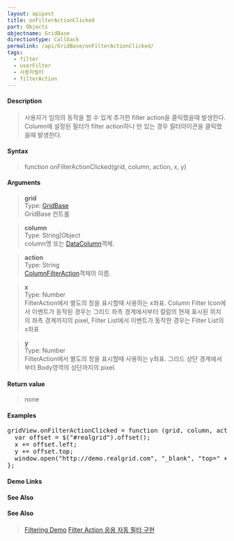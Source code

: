 ```yaml
---
layout: apipost
title: onFilterActionClicked
part: Objects
objectname: GridBase
directiontype: Callback
permalink: /api/GridBase/onFilterActionClicked/
tags:
  - filter
  - userFilter
  - 사용자필터
  - filterAction
---
```



#### Description

> 사용자가 임의의 동작을 할 수 있게 추가한 filter action을 클릭했을때 발생한다.   
> Column에 설정된 필터가 filter action하나 만 있는 경우 필터아이콘을 클릭했을때 발생한다.

#### Syntax

> function onFilterActionClicked(grid, column, action, x, y)  

#### Arguments

> **grid**  
> Type: [GridBase](/api/GridBase/)  
> GridBase 컨트롤  

> **column**  
> Type: String\|Object  
> column명 또는 [DataColumn](/api/types/DataColumn/)객체.  

> **action**  
> Type: String  
> [ColumnFilterAction](/api/types/ColumnFilterAction/)객체의 이름.  

> **x**  
> Type: Number  
> FilterAction에서 별도의 창을 표시할때 사용하는 x좌표.
> Column Filter Icon에서 이벤트가 동작된 경우는 그리드 좌측 경계에서부터 컬럼의 현재 표시된 위치의 좌측 경계까지의 pixel, Filter List에서 이벤트가 동작한 경우는 Filter List의 x좌표

> **y**  
> Type: Number  
> FilterAction에서 별도의 창을 표시할때 사용하는 y좌표.
> 그리드 상단 경계에서부터 Body영역의 상단까지의 pixel. 

#### Return value

> none  

#### Examples 

<pre class="prettyprint">
gridView.onFilterActionClicked = function (grid, column, action, x, y) {
  var offset = $("#realgrid").offset();
  x += offset.left;
  y += offset.top;
  window.open("http://demo.realgrid.com", "_blank", "top=" + y + ", left=" + x + ", width=500, height=400");
};</pre>

#### Demo Links
#### See Also

#### See Also
> [Filtering Demo](http://demo.realgrid.com/Demo/ColumnFiltering)
> [Filter Action 응용 자동 필터 구현](/tutorial/b1-4/)